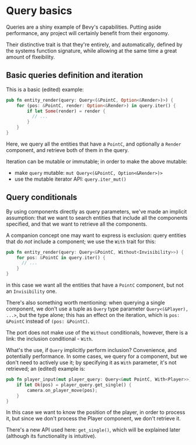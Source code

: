 # Query basics

Queries are a shiny example of Bevy's capabilities. Putting aside performance, any project will certainly benefit from their ergonomy.

Their distinctive trait is that they're entirely, and automatically, defined by the systems function signature, while allowing at the same time a great amount of flxeibility.

## Basic queries definition and iteration

This is a basic (edited) example:

```rs
pub fn entity_render(query: Query<(&PointC, Option<&Render>)>) {
    for (pos: &PointC, render: Option<&Render>) in query.iter() {
        if let Some(render) = render {
          // ...
        }
    }
}
```

Here, we query all the entities that have a `PointC`, and optionally a `Render` component, and retrieve both of them in the query.

Iteration can be mutable or immutable; in order to make the above mutable:

- make `query` mutable: `mut Query<(&PointC, Option<&Render>)>`
- use the mutable iterator API: `query.iter_mut()`

## Query conditionals

By using components directly as query parameters, we've made an implicit assumption: that we want to search entities that include all the components specified, and that we want to retrieve all the components.

A companion concept one may want to express is exclusion: query entities that do _not_ include a component; we use the `With` trait for this:

```rs
pub fn entity_render(query: Query<&PointC, Without<Invisibility>>) {
    for pos: &PointC in query.iter() {
      // ...
    }
}
```

in this case we want all the entities that have a `PointC` component, but not an `Invisibility` one.

There's also something worth mentioning: when querying a single component, we don't use a tuple as `Query` type parameter `Query<(&Player), ...>`, but the type alone; this has an effect on the iteration, which is `pos: &PointC` instead of `(pos: &PointC)`.

The port does not make use of the `Without` conditionals, however, there is a link: the inclusion conditional - `With`.

What's the use, if `Query` implicitly perform inclusion? Convenience, and potentially performance. In some cases, we query for a component, but we don't need to actively use it; by specifying it as `With` parameter, it's not retrieved; an (edited) example is:

```rs
pub fn player_input(mut player_query: Query<&mut PointC, With<Player>>) {
    if let Ok(pos) = player_query.get_single() {
        camera.on_player_move(pos);
    }
}
```

In this case we want to know the position of the player, in order to process it, but since we don't process the Player component, we don't retrieve it.

There's a new API used here: `get_single()`, which will be explained later (although its functionality is intuitive).
